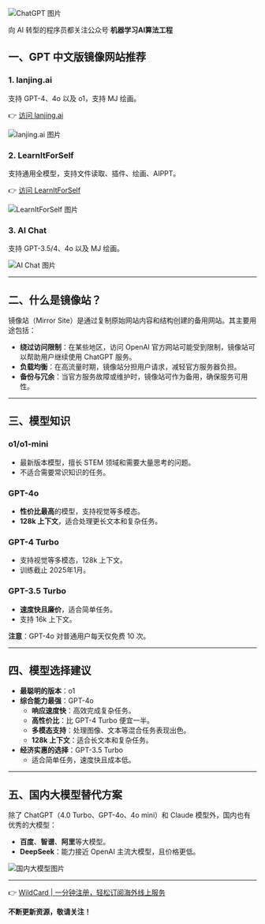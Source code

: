 ![ChatGPT 图片](https://p3-volc-community-sign.byteimg.com/tos-cn-i-tlddhu82om/042fcc75651e4381a630d22772d3dd07~tplv-tlddhu82om-image.image?=&rk3s=8031ce6d&x-expires=1737522121&x-signature=mc%2BKH4OX5Rz6Vc9o3ZIUU7dNRlc%3D)

向 AI 转型的程序员都关注公众号 **机器学习AI算法工程**

## 一、GPT 中文版镜像网站推荐

### 1. lanjing.ai
支持 GPT-4、4o 以及 o1，支持 MJ 绘画。

👉 [访问 lanjing.ai](https://bit.ly/bewildcard)

![lanjing.ai 图片](https://p3-volc-community-sign.byteimg.com/tos-cn-i-tlddhu82om/862435296ede4527bda6d0a005f18669~tplv-tlddhu82om-image.image?=&rk3s=8031ce6d&x-expires=1737522121&x-signature=JgA8N0GPm75XPq%2F373%2Fob4iFo3s%3D)

### 2. LearnItForSelf
支持通用全模型，支持文件读取、插件、绘画、AIPPT。

👉 [访问 LearnItForSelf](https://bit.ly/bewildcard)

![LearnItForSelf 图片](https://p3-volc-community-sign.byteimg.com/tos-cn-i-tlddhu82om/b25321f658354367a0a05a08727c4434~tplv-tlddhu82om-image.image?=&rk3s=8031ce6d&x-expires=1737522121&x-signature=PYf%2FZALCCcl0NP4kwHjk7g8p8dM%3D)

### 3. AI Chat
支持 GPT-3.5/4、4o 以及 MJ 绘画。

![AI Chat 图片](https://p3-volc-community-sign.byteimg.com/tos-cn-i-tlddhu82om/13ce73f09f304b4e842f4576d0009006~tplv-tlddhu82om-image.image?=&rk3s=8031ce6d&x-expires=1737522121&x-signature=7xYtpVIgCSdM51M%2FX2dhMmC0CzM%3D)

---

## 二、什么是镜像站？

镜像站（Mirror Site）是通过复制原始网站内容和结构创建的备用网站。其主要用途包括：

- **绕过访问限制**：在某些地区，访问 OpenAI 官方网站可能受到限制，镜像站可以帮助用户继续使用 ChatGPT 服务。
- **负载均衡**：在高流量时期，镜像站分担用户请求，减轻官方服务器负担。
- **备份与冗余**：当官方服务故障或维护时，镜像站可作为备用，确保服务可用性。

---

## 三、模型知识

### o1/o1-mini
- 最新版本模型，擅长 STEM 领域和需要大量思考的问题。
- 不适合需要常识知识的任务。

### GPT-4o
- **性价比最高**的模型，支持视觉等多模态。
- **128k 上下文**，适合处理更长文本和复杂任务。

### GPT-4 Turbo
- 支持视觉等多模态，128k 上下文。
- 训练截止 2025年1月。

### GPT-3.5 Turbo
- **速度快且廉价**，适合简单任务。
- 支持 16k 上下文。

**注意**：GPT-4o 对普通用户每天仅免费 10 次。

---

## 四、模型选择建议

- **最聪明的版本**：o1
- **综合能力最强**：GPT-4o
  - **响应速度快**：高效完成复杂任务。
  - **高性价比**：比 GPT-4 Turbo 便宜一半。
  - **多模态支持**：处理图像、文本等混合任务表现出色。
  - **128k 上下文**：适合长文本和复杂任务。
- **经济实惠的选择**：GPT-3.5 Turbo
  - 适合简单任务，速度快且成本低。

---

## 五、国内大模型替代方案

除了 ChatGPT（4.0 Turbo、GPT-4o、4o mini）和 Claude 模型外，国内也有优秀的大模型：

- **百度**、**智谱**、**阿里**等大模型。
- **DeepSeek**：能力接近 OpenAI 主流大模型，且价格更低。

![国内大模型图片](https://p3-volc-community-sign.byteimg.com/tos-cn-i-tlddhu82om/15a954b458d249f49186540ae28b4a70~tplv-tlddhu82om-image.image?=&rk3s=8031ce6d&x-expires=1737522121&x-signature=2C2mThmmRlh5xZ3UmOGmbsKpS9o%3D)

---

👉 [WildCard | 一分钟注册，轻松订阅海外线上服务](https://bit.ly/bewildcard)

**不断更新资源，敬请关注！**